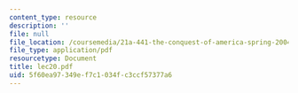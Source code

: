 ```yaml
---
content_type: resource
description: ''
file: null
file_location: /coursemedia/21a-441-the-conquest-of-america-spring-2004/5f60ea97349ef7c1034fc3ccf57377a6_lec20.pdf
file_type: application/pdf
resourcetype: Document
title: lec20.pdf
uid: 5f60ea97-349e-f7c1-034f-c3ccf57377a6
---
```

